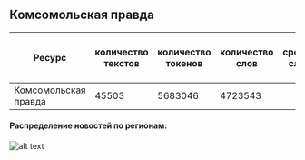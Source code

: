 

## Комсомольская правда

| Ресурс                        | количество текстов | количество токенов | количество слов | в среднем слов на текст |
|-------------------------------|--------------------|--------------------|-----------------|------------------------:|
| Комсомольская правда          | 45503              | 5683046            | 4723543         | 102.0                   |

#### Распределение новостей по регионам:

![alt text](https://github.com/TatianaShavrina/taiga_site/blob/master/stats/kp_regions.png "corpus segments")


